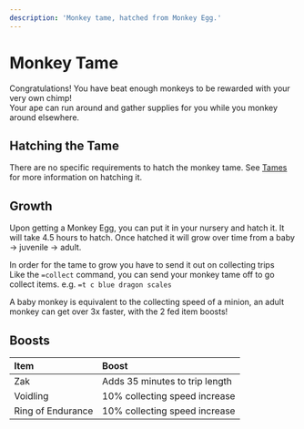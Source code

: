 ```yaml
---
description: 'Monkey tame, hatched from Monkey Egg.'
---
```


# Monkey Tame

Congratulations! You have beat enough monkeys to be rewarded with your very own chimp!  
Your ape can run around and gather supplies for you while you monkey around elsewhere.

## Hatching the Tame

There are no specific requirements to hatch the monkey tame. See [Tames](../../custom-items/tames.md#hatching-the-tame) for more information on hatching it. 

## Growth

Upon getting a Monkey Egg, you can put it in your nursery and hatch it. It will take 4.5 hours to hatch. Once hatched it will grow over time from a baby -&gt; juvenile -&gt; adult. 

In order for the tame to grow you have to send it out on collecting trips  
Like the `=collect` command, you can send your monkey tame off to go collect items. e.g. `=t c blue dragon scales`

A baby monkey is equivalent to the collecting speed of a minion, an adult monkey can get over 3x faster, with the 2 fed item boosts!

## Boosts

| Item | Boost |
| :--- | :--- |
| Zak | Adds 35 minutes to trip length |
| Voidling | 10% collecting speed increase |
| Ring of Endurance | 10% collecting speed increase |

